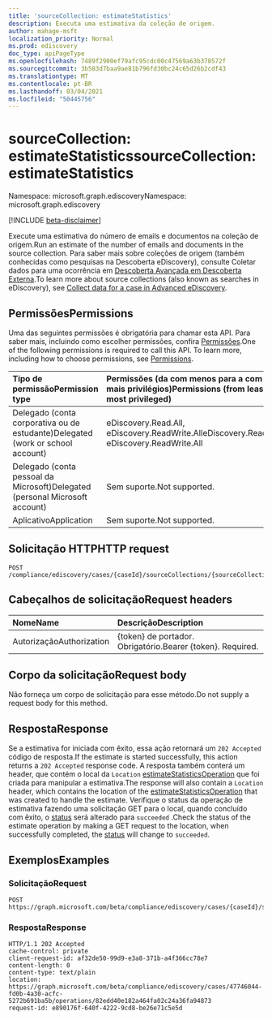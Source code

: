 ```yaml
---
title: 'sourceCollection: estimateStatistics'
description: Executa uma estimativa da coleção de origem.
author: mahage-msft
localization_priority: Normal
ms.prod: ediscovery
doc_type: apiPageType
ms.openlocfilehash: 7489f2900ef79afc95cdc00c47569a63b378572f
ms.sourcegitcommit: 3b583d7baa9ae81b796fd30bc24c65d26b2cdf43
ms.translationtype: MT
ms.contentlocale: pt-BR
ms.lasthandoff: 03/04/2021
ms.locfileid: "50445756"
---
```

# <a name="sourcecollection-estimatestatistics"></a><span data-ttu-id="1423c-103">sourceCollection: estimateStatistics</span><span class="sxs-lookup"><span data-stu-id="1423c-103">sourceCollection: estimateStatistics</span></span>

<span data-ttu-id="1423c-104">Namespace: microsoft.graph.ediscovery</span><span class="sxs-lookup"><span data-stu-id="1423c-104">Namespace: microsoft.graph.ediscovery</span></span>

[!INCLUDE [beta-disclaimer](../../includes/beta-disclaimer.md)]

<span data-ttu-id="1423c-105">Execute uma estimativa do número de emails e documentos na coleção de origem.</span><span class="sxs-lookup"><span data-stu-id="1423c-105">Run an estimate of the number of emails and documents in the source collection.</span></span> <span data-ttu-id="1423c-106">Para saber mais sobre coleções de origem (também conhecidas como pesquisas na Descoberta eDiscovery), consulte Coletar dados para uma ocorrência em [Descoberta Avançada em Descoberta Externa](https://docs.microsoft.com/microsoft-365/compliance/collecting-data-for-ediscovery).</span><span class="sxs-lookup"><span data-stu-id="1423c-106">To learn more about source collections (also known as searches in eDiscovery), see [Collect data for a case in Advanced eDiscovery](https://docs.microsoft.com/microsoft-365/compliance/collecting-data-for-ediscovery).</span></span>

## <a name="permissions"></a><span data-ttu-id="1423c-107">Permissões</span><span class="sxs-lookup"><span data-stu-id="1423c-107">Permissions</span></span>

<span data-ttu-id="1423c-p102">Uma das seguintes permissões é obrigatória para chamar esta API. Para saber mais, incluindo como escolher permissões, confira [Permissões](/graph/permissions-reference).</span><span class="sxs-lookup"><span data-stu-id="1423c-p102">One of the following permissions is required to call this API. To learn more, including how to choose permissions, see [Permissions](/graph/permissions-reference).</span></span>

|<span data-ttu-id="1423c-110">Tipo de permissão</span><span class="sxs-lookup"><span data-stu-id="1423c-110">Permission type</span></span>|<span data-ttu-id="1423c-111">Permissões (da com menos para a com mais privilégios)</span><span class="sxs-lookup"><span data-stu-id="1423c-111">Permissions (from least to most privileged)</span></span>|
|:---|:---|
|<span data-ttu-id="1423c-112">Delegado (conta corporativa ou de estudante)</span><span class="sxs-lookup"><span data-stu-id="1423c-112">Delegated (work or school account)</span></span>|<span data-ttu-id="1423c-113">eDiscovery.Read.All, eDiscovery.ReadWrite.All</span><span class="sxs-lookup"><span data-stu-id="1423c-113">eDiscovery.Read.All, eDiscovery.ReadWrite.All</span></span>|
|<span data-ttu-id="1423c-114">Delegado (conta pessoal da Microsoft)</span><span class="sxs-lookup"><span data-stu-id="1423c-114">Delegated (personal Microsoft account)</span></span>|<span data-ttu-id="1423c-115">Sem suporte.</span><span class="sxs-lookup"><span data-stu-id="1423c-115">Not supported.</span></span>|
|<span data-ttu-id="1423c-116">Aplicativo</span><span class="sxs-lookup"><span data-stu-id="1423c-116">Application</span></span>|<span data-ttu-id="1423c-117">Sem suporte.</span><span class="sxs-lookup"><span data-stu-id="1423c-117">Not supported.</span></span>|

## <a name="http-request"></a><span data-ttu-id="1423c-118">Solicitação HTTP</span><span class="sxs-lookup"><span data-stu-id="1423c-118">HTTP request</span></span>

<!-- {
  "blockType": "ignored"
}
-->

``` http
POST /compliance/ediscovery/cases/{caseId}/sourceCollections/{sourceCollectionId}/estimateStatistics
```

## <a name="request-headers"></a><span data-ttu-id="1423c-119">Cabeçalhos de solicitação</span><span class="sxs-lookup"><span data-stu-id="1423c-119">Request headers</span></span>

|<span data-ttu-id="1423c-120">Nome</span><span class="sxs-lookup"><span data-stu-id="1423c-120">Name</span></span>|<span data-ttu-id="1423c-121">Descrição</span><span class="sxs-lookup"><span data-stu-id="1423c-121">Description</span></span>|
|:---|:---|
|<span data-ttu-id="1423c-122">Autorização</span><span class="sxs-lookup"><span data-stu-id="1423c-122">Authorization</span></span>|<span data-ttu-id="1423c-p103">{token} de portador. Obrigatório.</span><span class="sxs-lookup"><span data-stu-id="1423c-p103">Bearer {token}. Required.</span></span>|

## <a name="request-body"></a><span data-ttu-id="1423c-125">Corpo da solicitação</span><span class="sxs-lookup"><span data-stu-id="1423c-125">Request body</span></span>

<span data-ttu-id="1423c-126">Não forneça um corpo de solicitação para esse método.</span><span class="sxs-lookup"><span data-stu-id="1423c-126">Do not supply a request body for this method.</span></span>

## <a name="response"></a><span data-ttu-id="1423c-127">Resposta</span><span class="sxs-lookup"><span data-stu-id="1423c-127">Response</span></span>

<span data-ttu-id="1423c-128">Se a estimativa for iniciada com êxito, essa ação retornará um `202 Accepted` código de resposta.</span><span class="sxs-lookup"><span data-stu-id="1423c-128">If the estimate is started successfully, this action returns a `202 Accepted` response code.</span></span> <span data-ttu-id="1423c-129">A resposta também conterá um header, que contém o local da `Location` [estimateStatisticsOperation](../resources/ediscovery-estimatestatisticsoperation.md) que foi criada para manipular a estimativa.</span><span class="sxs-lookup"><span data-stu-id="1423c-129">The response will also contain a `Location` header, which contains the location of the [estimateStatisticsOperation](../resources/ediscovery-estimatestatisticsoperation.md) that was created to handle the estimate.</span></span> <span data-ttu-id="1423c-130">Verifique o status da operação de estimativa fazendo uma solicitação GET para o local, quando concluído com êxito, o [status](../resources/ediscovery-caseoperation.md#caseoperationstatus-values) será alterado para `succeeded` .</span><span class="sxs-lookup"><span data-stu-id="1423c-130">Check the status of the estimate operation by making a GET request to the location, when successfully completed, the [status](../resources/ediscovery-caseoperation.md#caseoperationstatus-values) will change to `succeeded`.</span></span>

## <a name="examples"></a><span data-ttu-id="1423c-131">Exemplos</span><span class="sxs-lookup"><span data-stu-id="1423c-131">Examples</span></span>

### <a name="request"></a><span data-ttu-id="1423c-132">Solicitação</span><span class="sxs-lookup"><span data-stu-id="1423c-132">Request</span></span>

<!-- {
  "blockType": "request",
  "name": "sourcecollection_estimatestatistics"
}
-->

``` http
POST https://graph.microsoft.com/beta/compliance/ediscovery/cases/{caseId}/sourceCollections/{sourceCollectionId}/estimateStatistics
```

### <a name="response"></a><span data-ttu-id="1423c-133">Resposta</span><span class="sxs-lookup"><span data-stu-id="1423c-133">Response</span></span>

<!-- {
  "blockType": "response",
  "truncated": true
}
-->

``` http
HTTP/1.1 202 Accepted
cache-control: private
client-request-id: af32de50-99d9-e3a8-371b-a4f366cc78e7
content-length: 0
content-type: text/plain
location: https://graph.microsoft.com/beta/compliance/ediscovery/cases/47746044-fd0b-4a30-acfc-5272b691ba5b/operations/82edd40e182a464fa02c24a36fa94873
request-id: e890176f-640f-4222-9cd8-be26e71c5e5d
```
